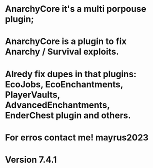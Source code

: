# AnarchyCore it's a multi porpouse plugin;

# AnarchyCore is a plugin to fix Anarchy / Survival exploits.

# Alredy fix dupes in that plugins: EcoJobs, EcoEnchantments, PlayerVaults, AdvancedEnchantments, EnderChest plugin and others.

# For erros contact me! mayrus2023
# Version 7.4.1
